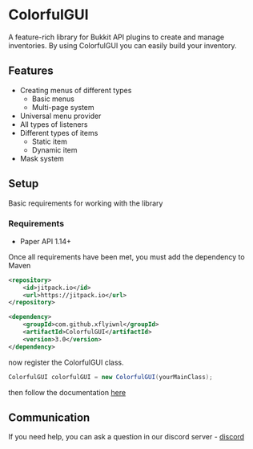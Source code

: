 # ColorfulGUI
A feature-rich library for Bukkit API plugins to create and manage inventories. By using ColorfulGUI you can easily build your inventory.

## Features

* Creating menus of different types
  * Basic menus
  * Multi-page system
* Universal menu provider
* All types of listeners
* Different types of items
  * Static item
  * Dynamic item
* Mask system

## Setup

Basic requirements for working with the library

### Requirements

* Paper API 1.14+

Once all requirements have been met, you must add the dependency to Maven

```xml
<repository>
    <id>jitpack.io</id>
    <url>https://jitpack.io</url>
</repository>

<dependency>
    <groupId>com.github.xflyiwnl</groupId>
    <artifactId>ColorfulGUI</artifactId>
    <version>3.0</version>
</dependency>
```

now register the ColorfulGUI class.
```java
ColorfulGUI colorfulGUI = new ColorfulGUI(yourMainClass);
```

then follow the documentation [here](https://github.com/xflyiwnl/ColorfulGUI/wiki)

## Communication
If you need help, you can ask a question in our discord server - [discord](https://discord.gg/SKgdTX6ar5)

